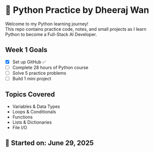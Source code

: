# 🐍 Python Practice by Dheeraj Wan

Welcome to my Python learning journey!  
This repo contains practice code, notes, and small projects as I learn Python to become a Full-Stack AI Developer.

## Week 1 Goals
- [x] Set up GitHub ✅
- [ ] Complete 28 hours of Python course
- [ ] Solve 5 practice problems
- [ ] Build 1 mini project

## Topics Covered
- Variables & Data Types
- Loops & Conditionals
- Functions
- Lists & Dictionaries
- File I/O

## 📅 Started on: June 29, 2025
